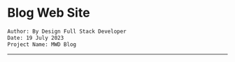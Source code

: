 # Blog Web Site
```sh
Author: By Design Full Stack Developer
Date: 19 July 2023
Project Name: MWD Blog
```
----